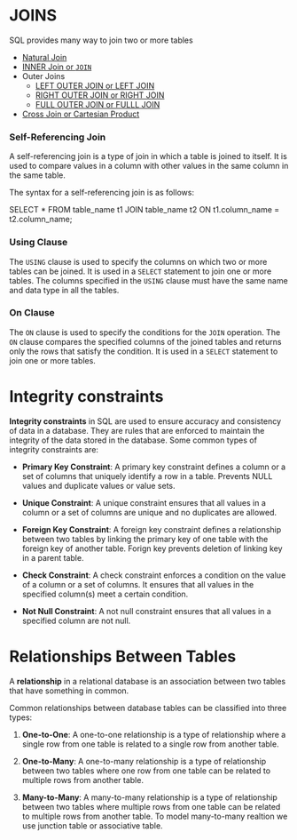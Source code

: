 # JOINS

SQL provides many way to join two or more tables

- [Natural Join](./Narural%20Join.md)
- [INNER Join or `JOIN`](./Inner%20Join.md)
- Outer Joins
  - [LEFT OUTER JOIN or LEFT JOIN](./LEFT%20OUTER%20Join.md)
  - [RIGHT OUTER JOIN or RIGHT JOIN](./RIGHT%20OUTER%20Join.md)
  - [FULL OUTER JOIN or FULLL JOIN](./FULL%20OUTER%20Join.md)
- [Cross Join or Cartesian Product](./Cross%20Join.md)

### Self-Referencing Join

A self-referencing join is a type of join in which a table is joined to itself. It is used to compare values in a column with other values in the same column in the same table.

The syntax for a self-referencing join is as follows:

SELECT *
FROM table_name t1
JOIN table_name t2
ON t1.column_name = t2.column_name;

### Using Clause

The `USING` clause is used to specify the columns on which two or more tables can be joined. It is used in a `SELECT` statement to join one or more tables. The columns specified in the `USING` clause must have the same name and data type in all the tables.

### On Clause

The `ON` clause is used to specify the conditions for the `JOIN` operation. The `ON` clause compares the specified columns of the joined tables and returns only the rows that satisfy the condition. It is used in a `SELECT` statement to join one or more tables.

# Integrity constraints

**Integrity constraints** in SQL are used to ensure accuracy and consistency of data in a database. They are rules that are enforced to maintain the integrity of the data stored in the database. Some common types of integrity constraints are:

- **Primary Key Constraint**: A primary key constraint defines a column or a set of columns that uniquely identify a row in a table. Prevents NULL values and duplicate values or value sets.

- **Unique Constraint**: A unique constraint ensures that all values in a column or a set of columns are unique and no duplicates are allowed.

- **Foreign Key Constraint**: A foreign key constraint defines a relationship between two tables by linking the primary key of one table with the foreign key of another table. Forign key prevents deletion of linking key in a parent table.

- **Check Constraint**: A check constraint enforces a condition on the value of a column or a set of columns. It ensures that all values in the specified column(s) meet a certain condition.

- **Not Null Constraint**: A not null constraint ensures that all values in a specified column are not null.

# Relationships Between Tables

A **relationship** in a relational database is an association between two tables that have something in common.

Common relationships between database tables can be classified into three types:

1. **One-to-One**: A one-to-one relationship is a type of relationship where a single row from one table is related to a single row from another table.

2. **One-to-Many**: A one-to-many relationship is a type of relationship between two tables where one row from one table can be related to multiple rows from another table.

3. **Many-to-Many**: A many-to-many relationship is a type of relationship between two tables where multiple rows from one table can be related to multiple rows from another table. To model many-to-many realtion we use junction table or associative table.

